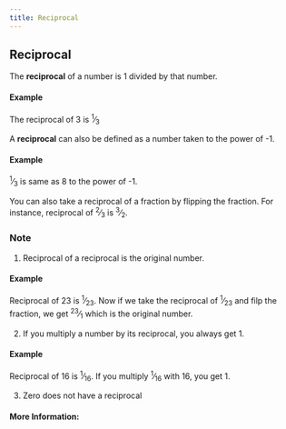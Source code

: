 ```yaml
---
title: Reciprocal
---
```

## Reciprocal

The **reciprocal** of a number is 1 divided by that number.

#### Example 

The reciprocal of 3 is <sup>1</sup>⁄<sub>3</sub>

A **reciprocal** can also be defined as a number taken to the power of -1.

#### Example 

<sup>1</sup>⁄<sub>3</sub> is same as 8 to the power of -1.

You can also take a reciprocal of a fraction by flipping the fraction. 
For instance, reciprocal of <sup>2</sup>⁄<sub>3</sub> is <sup>3</sup>⁄<sub>2</sub>.

### Note
1. Reciprocal of a reciprocal is the original number.

#### Example 

Reciprocal of 23 is <sup>1</sup>⁄<sub>23</sub>. Now if we take the reciprocal of <sup>1</sup>⁄<sub>23</sub> and filp the fraction, we get <sup>23</sup>⁄<sub>1</sub> which is the original number.

2. If you multiply a number by its reciprocal, you always get 1.

#### Example 

Reciprocal of 16 is <sup>1</sup>⁄<sub>16</sub>. If you multiply <sup>1</sup>⁄<sub>16</sub> with 16, you get 1.

3. Zero does not have a reciprocal


#### More Information:
<!-- Please add any articles you think might be helpful to read before writing the article -->


